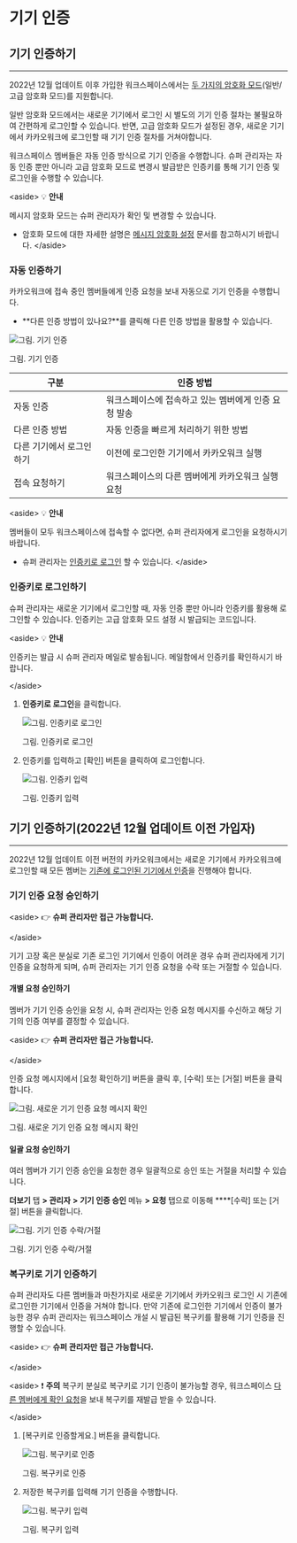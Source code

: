 # 기기 인증

## 기기 인증하기

***

2022년 12월 업데이트 이후 가입한 워크스페이스에서는 [두 가지의 암호화 모드](https://www.notion.so/8fde24a199164eb6841c1549e7474fea)(일반/고급 암호화 모드)를 지원합니다.

일반 암호화 모드에서는 새로운 기기에서 로그인 시 별도의 기기 인증 절차는 불필요하여 간편하게 로그인할 수 있습니다. 반면, 고급 암호화 모드가 설정된 경우, 새로운 기기에서 카카오워크에 로그인할 때 기기 인증 절차를 거쳐야합니다.

워크스페이스 멤버들은 자동 인증 방식으로 기기 인증을 수행합니다. 슈퍼 관리자는 자동 인증 뿐만 아니라 고급 암호화 모드로 변경시 발급받은 인증키를 통해 기기 인증 및 로그인을 수행할 수 있습니다.

\<aside> 💡 **안내**

메시지 암호화 모드는 슈퍼 관리자가 확인 및 변경할 수 있습니다.

* 암호화 모드에 대한 자세한 설명은 [메시지 암호화 설정](https://www.notion.so/8fde24a199164eb6841c1549e7474fea) 문서를 참고하시기 바랍니다. \</aside>

### **자동 인증하기**

카카오워크에 접속 중인 멤버들에게 인증 요청을 보내 자동으로 기기 인증을 수행합니다.

* \*\*다른 인증 방법이 있나요?\*\*를 클릭해 다른 인증 방법을 활용할 수 있습니다.

![그림. 기기 인증](https://s3-us-west-2.amazonaws.com/secure.notion-static.com/c1a0e2c5-fdd3-49da-abbc-19c19ec00846/%EA%B8%B0%EA%B8%B0\_%EC%9D%B8%EC%A6%9D.png)

그림. 기기 인증

| 구분            | 인증 방법                         |
| ------------- | ----------------------------- |
| 자동 인증         | 워크스페이스에 접속하고 있는 멤버에게 인증 요청 발송 |
| 다른 인증 방법      | 자동 인증을 빠르게 처리하기 위한 방법         |
| 다른 기기에서 로그인하기 | 이전에 로그인한 기기에서 카카오워크 실행        |
| 접속 요청하기       | 워크스페이스의 다른 멤버에게 카카오워크 실행 요청   |

\<aside> 💡 **안내**

멤버들이 모두 워크스페이스에 접속할 수 없다면, 슈퍼 관리자에게 로그인을 요청하시기 바랍니다.

* 슈퍼 관리자는 [인증키로 로그인](https://www.notion.so/e058b8ddd43b42b297b72e5cf128456f) 할 수 있습니다. \</aside>

### **인증키로 로그인하기**

슈퍼 관리자는 새로운 기기에서 로그인할 때, 자동 인증 뿐만 아니라 인증키를 활용해 로그인할 수 있습니다. 인증키는 고급 암호화 모드 설정 시 발급되는 코드입니다.

\<aside> 💡 **안내**

인증키는 발급 시 슈퍼 관리자 메일로 발송됩니다. 메일함에서 인증키를 확인하시기 바랍니다.

\</aside>

1.  **인증키로 로그인**을 클릭합니다.

    ![그림. 인증키로 로그인](https://s3-us-west-2.amazonaws.com/secure.notion-static.com/ca3a1751-03d0-4dbc-8e09-db82b34e8182/%EC%9D%B8%EC%A6%9D%ED%82%A4%EB%A1%9C\_%EB%A1%9C%EA%B7%B8%EC%9D%B8.png)

    그림. 인증키로 로그인
2.  인증키를 입력하고 \[확인] 버튼을 클릭하여 로그인합니다.

    ![그림. 인증키 입력](https://s3-us-west-2.amazonaws.com/secure.notion-static.com/d5a12238-ec47-4702-938e-92e2075403e2/%EC%9D%B8%EC%A6%9D%ED%82%A4\_%EC%9E%85%EB%A0%A5.png)

    그림. 인증키 입력

## 기기 인증하기(**2022년 12월 업데이트 이전 가입자**)

***

2022년 12월 업데이트 이전 버전의 카카오워크에서는 새로운 기기에서 카카오워크에 로그인할 때 모든 멤버는 [기존에 로그인된 기기에서 인증](https://www.notion.so/db2279cb9fa6485ea883a7e21960cdba)을 진행해야 합니다.

### 기기 인증 요청 승인하기

\<aside> 👉 **슈퍼 관리자만 접근 가능합니다.**

\</aside>

기기 고장 혹은 분실로 기존 로그인 기기에서 인증이 어려운 경우 슈퍼 관리자에게 기기 인증을 요청하게 되며, 슈퍼 관리자는 기기 인증 요청을 수락 또는 거절할 수 있습니다.

#### 개별 요청 승인하기

멤버가 기기 인증 승인을 요청 시, 슈퍼 관리자는 인증 요청 메시지를 수신하고 해당 기기의 인증 여부를 결정할 수 있습니다.

\<aside> 👉 **슈퍼 관리자만 접근 가능합니다.**

\</aside>

인증 요청 메시지에서 \[요청 확인하기] 버튼을 클릭 후, \[수락] 또는 \[거절] 버튼을 클릭합니다.

![그림. 새로운 기기 인증 요청 메시지 확인](https://s3-us-west-2.amazonaws.com/secure.notion-static.com/3c8688b7-d103-4c3b-ae4f-fe85f634b9e7/Untitled.png)

그림. 새로운 기기 인증 요청 메시지 확인

#### 일괄 요청 승인하기

여러 멤버가 기기 인증 승인을 요청한 경우 일괄적으로 승인 또는 거절을 처리할 수 있습니다.

**더보기** 탭 **> 관리자** **> 기기 인증 승인** 메뉴 **> 요청** 탭으로 이동해 \*\*\*\*\[수락] 또는 \[거절] 버튼을 클릭합니다.

![그림. 기기 인증 수락/거절](https://s3-us-west-2.amazonaws.com/secure.notion-static.com/a9b1c127-1d66-4719-8bfa-9dd6cbc193d2/%E1%84%80%E1%85%A5%E1%84%8C%E1%85%A5%E1%86%AF.png)

그림. 기기 인증 수락/거절

### 복구키로 기기 인증하기

슈퍼 관리자도 다른 멤버들과 마찬가지로 새로운 기기에서 카카오워크 로그인 시 기존에 로그인한 기기에서 인증을 거쳐야 합니다. 만약 기존에 로그인한 기기에서 인증이 불가능한 경우 슈퍼 관리자는 워크스페이스 개설 시 발급된 복구키를 활용해 기기 인증을 진행할 수 있습니다.

\<aside> 👉 **슈퍼 관리자만 접근 가능합니다.**

\</aside>

\<aside> ❗ **주의** 복구키 분실로 복구키로 기기 인증이 불가능할 경우, 워크스페이스 [다른 멤버에게 확인 요청](https://www.notion.so/3682c3bd61314b4090e104eecec2070a)을 보내 복구키를 재발급 받을 수 있습니다.

\</aside>

1.  \[복구키로 인증할게요.] 버튼을 클릭합니다.

    ![그림. 복구키로 인증](https://s3-us-west-2.amazonaws.com/secure.notion-static.com/fb4ccfa8-6386-41c4-adfd-c9fa0fcf4336/Untitled.png)

    그림. 복구키로 인증
2.  저장한 복구키를 입력해 기기 인증을 수행합니다.

    ![그림. 복구키 입력](https://s3-us-west-2.amazonaws.com/secure.notion-static.com/eaaaddfb-014e-43cf-98b9-077b5375033f/Untitled.png)

    그림. 복구키 입력
